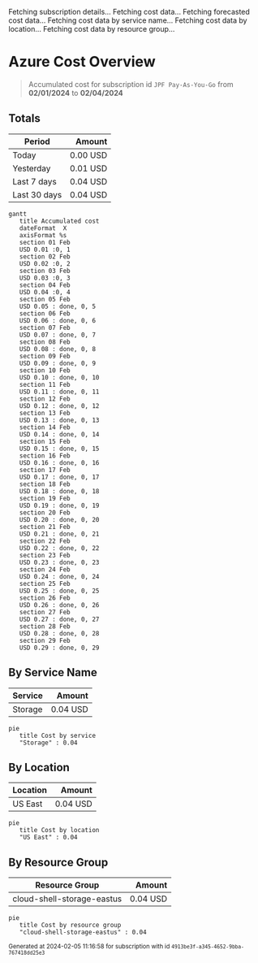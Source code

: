 Fetching subscription details...
Fetching cost data...
Fetching forecasted cost data...
Fetching cost data by service name...
Fetching cost data by location...
Fetching cost data by resource group...
# Azure Cost Overview

> Accumulated cost for subscription id `JPF Pay-As-You-Go` from **02/01/2024** to **02/04/2024**

## Totals

|Period|Amount|
|---|---:|
|Today|0.00 USD|
|Yesterday|0.01 USD|
|Last 7 days|0.04 USD|
|Last 30 days|0.04 USD|

```mermaid
gantt
   title Accumulated cost
   dateFormat  X
   axisFormat %s
   section 01 Feb
   USD 0.01 :0, 1
   section 02 Feb
   USD 0.02 :0, 2
   section 03 Feb
   USD 0.03 :0, 3
   section 04 Feb
   USD 0.04 :0, 4
   section 05 Feb
   USD 0.05 : done, 0, 5
   section 06 Feb
   USD 0.06 : done, 0, 6
   section 07 Feb
   USD 0.07 : done, 0, 7
   section 08 Feb
   USD 0.08 : done, 0, 8
   section 09 Feb
   USD 0.09 : done, 0, 9
   section 10 Feb
   USD 0.10 : done, 0, 10
   section 11 Feb
   USD 0.11 : done, 0, 11
   section 12 Feb
   USD 0.12 : done, 0, 12
   section 13 Feb
   USD 0.13 : done, 0, 13
   section 14 Feb
   USD 0.14 : done, 0, 14
   section 15 Feb
   USD 0.15 : done, 0, 15
   section 16 Feb
   USD 0.16 : done, 0, 16
   section 17 Feb
   USD 0.17 : done, 0, 17
   section 18 Feb
   USD 0.18 : done, 0, 18
   section 19 Feb
   USD 0.19 : done, 0, 19
   section 20 Feb
   USD 0.20 : done, 0, 20
   section 21 Feb
   USD 0.21 : done, 0, 21
   section 22 Feb
   USD 0.22 : done, 0, 22
   section 23 Feb
   USD 0.23 : done, 0, 23
   section 24 Feb
   USD 0.24 : done, 0, 24
   section 25 Feb
   USD 0.25 : done, 0, 25
   section 26 Feb
   USD 0.26 : done, 0, 26
   section 27 Feb
   USD 0.27 : done, 0, 27
   section 28 Feb
   USD 0.28 : done, 0, 28
   section 29 Feb
   USD 0.29 : done, 0, 29
```

## By Service Name

|Service|Amount|
|---|---:|
|Storage|0.04 USD|

```mermaid
pie
   title Cost by service
   "Storage" : 0.04
```

## By Location

|Location|Amount|
|---|---:|
|US East|0.04 USD|

```mermaid
pie
   title Cost by location
   "US East" : 0.04
```

## By Resource Group

|Resource Group|Amount|
|---|---:|
|cloud-shell-storage-eastus|0.04 USD|

```mermaid
pie
   title Cost by resource group
   "cloud-shell-storage-eastus" : 0.04
```

<sup>Generated at 2024-02-05 11:16:58 for subscription with id `4913be3f-a345-4652-9bba-767418dd25e3`</sup>
